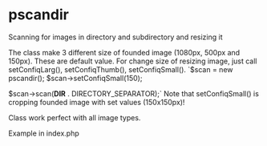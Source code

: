 # pscandir
Scanning for images in directory and subdirectory and resizing it

The class make 3 different size of founded image (1080px, 500px and 150px). These are default value.
For change size of resizing image, just call setConfiqLarg(), setConfiqThumb(), setConfiqSmall().
`$scan = new pscandir();
$scan->setConfiqSmall(150);

$scan->scan(__DIR__ . DIRECTORY_SEPARATOR);`
Note that setConfiqSmall() is cropping founded image with set values (150x150px)!

Class work perfect with all image types.

Example in index.php
